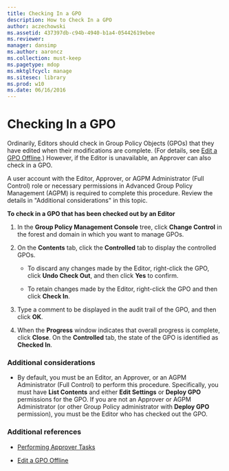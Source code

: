 ```yaml
---
title: Checking In a GPO
description: How to Check In a GPO
author: aczechowski
ms.assetid: 437397db-c94b-4940-b1a4-05442619ebee
ms.reviewer: 
manager: dansimp
ms.author: aaroncz
ms.collection: must-keep
ms.pagetype: mdop
ms.mktglfcycl: manage
ms.sitesec: library
ms.prod: w10
ms.date: 06/16/2016
---
```



# Checking In a GPO


Ordinarily, Editors should check in Group Policy Objects (GPOs) that they have edited when their modifications are complete. (For details, see [Edit a GPO Offline](edit-a-gpo-offline-agpm30ops.md).) However, if the Editor is unavailable, an Approver can also check in a GPO.

A user account with the Editor, Approver, or AGPM Administrator (Full Control) role or necessary permissions in Advanced Group Policy Management (AGPM) is required to complete this procedure. Review the details in "Additional considerations" in this topic.

**To check in a GPO that has been checked out by an Editor**

1.  In the **Group Policy Management Console** tree, click **Change Control** in the forest and domain in which you want to manage GPOs.

2.  On the **Contents** tab, click the **Controlled** tab to display the controlled GPOs.

    -   To discard any changes made by the Editor, right-click the GPO, click **Undo Check Out**, and then click **Yes** to confirm.

    -   To retain changes made by the Editor, right-click the GPO and then click **Check In**.

3.  Type a comment to be displayed in the audit trail of the GPO, and then click **OK**.

4.  When the **Progress** window indicates that overall progress is complete, click **Close**. On the **Controlled** tab, the state of the GPO is identified as **Checked In**.

### Additional considerations

-   By default, you must be an Editor, an Approver, or an AGPM Administrator (Full Control) to perform this procedure. Specifically, you must have **List Contents** and either **Edit Settings** or **Deploy GPO** permissions for the GPO. If you are not an Approver or AGPM Administrator (or other Group Policy administrator with **Deploy GPO** permission), you must be the Editor who has checked out the GPO.

### Additional references

-   [Performing Approver Tasks](performing-approver-tasks-agpm30ops.md)

-   [Edit a GPO Offline](edit-a-gpo-offline-agpm30ops.md)

 

 





